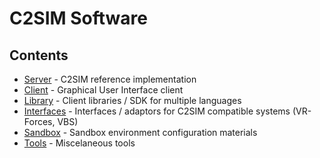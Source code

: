 
# C2SIM Software

## Contents

* [Server](Software/Server) - C2SIM reference implementation
* [Client](Software/Client) - Graphical User Interface client
* [Library](Software/Library) - Client libraries / SDK for multiple languages
* [Interfaces](Software/Interfaces) - Interfaces / adaptors for C2SIM compatible systems (VR-Forces, VBS)
* [Sandbox](Software/Sandbox) - Sandbox environment configuration materials
* [Tools](Software/Tools) - Miscelaneous tools

